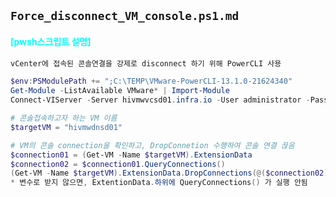## __`Force_disconnect_VM_console.ps1.md`__

#### <b><span style="color:cyan">[pwsh스크립트 설명]</span></b>  
```bash
vCenter에 접속된 콘솔연결을 강제로 disconnect 하기 위해 PowerCLI 사용
```

```powershell
$env:PSModulePath += ";C:\TEMP\VMware-PowerCLI-13.1.0-21624340"
Get-Module -ListAvailable VMware* | Import-Module
Connect-VIServer -Server hivmwvcsd01.infra.io -User administrator -Password Kebhana1!

# 콘솔접속하고자 하는 VM 이름
$targetVM = "hivmwdnsd01"

# VM의 콘솔 connection을 확인하고, DropConnetion 수행하여 콘솔 연결 끊음
$connection01 = (Get-VM -Name $targetVM).ExtensionData
$connection02 = $connection01.QueryConnections()
(Get-VM -Name $targetVM).ExtensionData.DropConnections(@($connection02))
* 변수로 받지 않으면, ExtentionData.하위에 QueryConnections() 가 실행 안됨
```